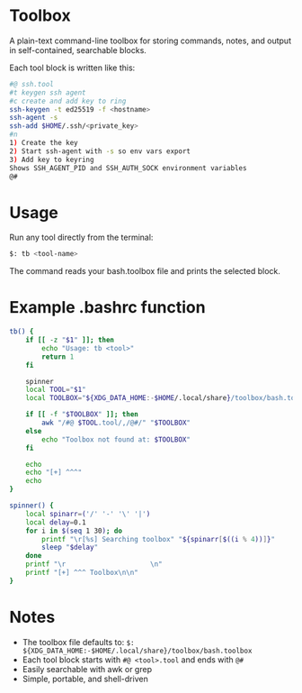 # Toolbox

A plain-text command-line toolbox for storing commands, notes, and output in self-contained, searchable blocks.

Each tool block is written like this:
```bash
#@ ssh.tool
#t keygen ssh agent
#c create and add key to ring
ssh-keygen -t ed25519 -f <hostname>
ssh-agent -s
ssh-add $HOME/.ssh/<private_key>
#n
1) Create the key
2) Start ssh-agent with -s so env vars export
3) Add key to keyring
Shows SSH_AGENT_PID and SSH_AUTH_SOCK environment variables
@#
```
# Usage

Run any tool directly from the terminal:
```bash
$: tb <tool-name>
```
The command reads your bash.toolbox file and prints the selected block.

# Example .bashrc function
```bash
tb() {
    if [[ -z "$1" ]]; then
        echo "Usage: tb <tool>"
        return 1
    fi

    spinner
    local TOOL="$1"
    local TOOLBOX="${XDG_DATA_HOME:-$HOME/.local/share}/toolbox/bash.toolbox"

    if [[ -f "$TOOLBOX" ]]; then
        awk "/#@ $TOOL.tool/,/@#/" "$TOOLBOX"
    else
        echo "Toolbox not found at: $TOOLBOX"
    fi

    echo
    echo "[+] ^^^"
    echo
}

spinner() {
    local spinarr=('/' '-' '\' '|')
    local delay=0.1
    for i in $(seq 1 30); do
        printf "\r[%s] Searching toolbox" "${spinarr[$((i % 4))]}"
        sleep "$delay"
    done
    printf "\r                     \n"
    printf "[+] ^^^ Toolbox\n\n"
}
```

# Notes
- The toolbox file defaults to:
 `$: ${XDG_DATA_HOME:-$HOME/.local/share}/toolbox/bash.toolbox`
- Each tool block starts with `#@ <tool>.tool` and ends with `@#`
- Easily searchable with awk or grep
- Simple, portable, and shell-driven
